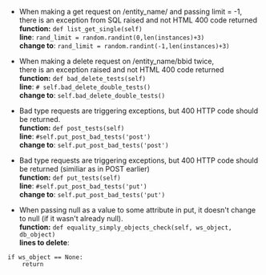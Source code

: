 + When making a get request on /entity_name/ and passing limit = -1,  
there is an exception from SQL raised and not HTML 400 code returned   
**function:** 
```def list_get_single(self)```  
**line**: ```rand_limit = random.randint(0,len(instances)+3)```  
**change to**: ```rand_limit = random.randint(-1,len(instances)+3)```


+ When making a delete request on /entity_name/bbid twice,  
there is an exception raised and not HTML 400 code returned   
**function:** 
```def bad_delete_tests(self)```  
**line**: ```# self.bad_delete_double_tests()```  
**change to**: ```self.bad_delete_double_tests()```  


+ Bad type requests are triggering exceptions, but 400 HTTP code should be returned.  
**function:** 
```def post_tests(self)```  
**line**: ``` #self.put_post_bad_tests('post') ```  
**change to**: ``` self.put_post_bad_tests('post') ```  


+ Bad type requests are triggering exceptions, but 400 HTTP code should be returned (similiar as in POST earlier)  
**function:** 
```def put_tests(self)```  
**line**: ``` #self.put_post_bad_tests('put') ```  
**change to**: ``` self.put_post_bad_tests('put') ```  


+ When passing null as a value to some attribute in put, it doesn't change to null (if it wasn't already null).  
**function:**
```def equality_simply_objects_check(self, ws_object, db_object)```  
**lines to delete**:  
```
if ws_object == None:  
    return  
```  

